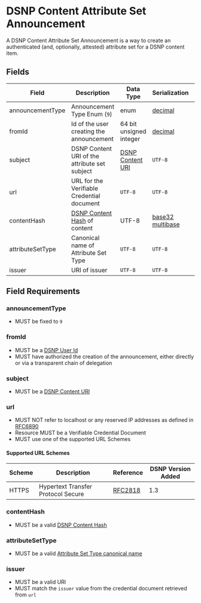 # DSNP Content Attribute Set Announcement

A DSNP Content Attribute Set Announcement is a way to create an authenticated (and, optionally, attested) attribute set for a DSNP content item.

## Fields

| Field | Description | Data Type | Serialization | Parquet Type | Bloom Filter |
| ----- | ----------- | --------- | ------------- | ------------ | ------------ |
| announcementType | Announcement Type Enum (`9`) | enum | [decimal](../Serializations.md#decimal) | `INT32` | no |
| fromId | Id of the user creating the announcement | 64 bit unsigned integer | [decimal](../Serializations.md#decimal) | `UINT_64` | YES |
| subject | DSNP Content URI of the attribute set subject | [DSNP Content URI](../Identifiers.md#dsnp-content-uri) | `UTF-8` | `UTF8` | YES |
| url | URL for the Verifiable Credential document | `UTF-8` | `UTF-8` | `UTF8` | no |
| contentHash | [DSNP Content Hash](../Identifiers.md#dsnp-content-hash) of content | UTF-8 | [base32 multibase](../Serializations.md#base32-multibase) | `UTF8` | YES |
| attributeSetType | Canonical name of Attribute Set Type | `UTF-8` | `UTF-8` | `UTF8` | YES |
| issuer | URI of issuer | `UTF-8` | `UTF-8` | `UTF8` | YES |

## Field Requirements

### announcementType

- MUST be fixed to `9`

### fromId

- MUST be a [DSNP User Id](../Identifiers.md#dsnp-user-id)
- MUST have authorized the creation of the announcement, either directly or via a transparent chain of delegation

### subject

- MUST be a [DSNP Content URI](../Identifiers.md#dsnp-content-uri)

### url

- MUST NOT refer to localhost or any reserved IP addresses as defined in [RFC6890](https://datatracker.ietf.org/doc/html/rfc6890)
- Resource MUST be a Verifiable Credential Document
- MUST use one of the supported URL Schemes

#### Supported URL Schemes

| Scheme | Description | Reference | DSNP Version Added |
| ------ |------------ | --------- | ------------------ |
| HTTPS | Hypertext Transfer Protocol Secure | [RFC2818](https://datatracker.ietf.org/doc/html/rfc2818) | 1.3 |

### contentHash

- MUST be a valid [DSNP Content Hash](../Identifiers.md#dsnp-content-hash)

### attributeSetType

- MUST be a valid [Attribute Set Type canonical name](../AttributeSets.md#canonical-naming)

### issuer

- MUST be a valid URI
- MUST match the `issuer` value from the credential document retrieved from `url`
